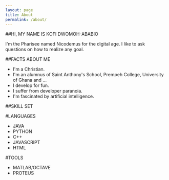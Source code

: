 ```yaml
---
layout: page
title: About
permalink: /about/
---
```


##HI, MY NAME IS KOFI DWOMOH-ABABIO

I'm the Pharisee named Nicodemus for the digital age. I like to ask questions on how to realize any goal.

##FACTS ABOUT ME
* I'm a Christian.
* I'm an alumnus of Saint Anthony's School, Prempeh College, University of Ghana and ...
* I develop for fun.
* I suffer from developer paranoia.
* I'm fascinated by artificial intelligence.

##SKILL SET

#LANGUAGES
* JAVA
* PYTHON
* C++
* JAVASCRIPT
* HTML

#TOOLS
* MATLAB/OCTAVE
* PROTEUS


